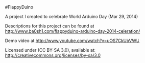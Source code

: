 #FlappyDuino

A project I created to celebrate World Arduino Day (Mar 29, 2014)

Descriptions for this project can be found at http://www.ba0sh1.com/flappyduino-arduino-day-2014-celeration/

Demo video at http://www.youtube.com/watch?v=uOS7CkUbVWU
 
Licensed under (CC BY-SA 3.0), available at: http://creativecommons.org/licenses/by-sa/3.0
